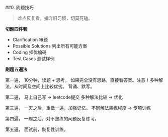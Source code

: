 ##0. 刷题技巧

> 难点反复看，摒弃旧习惯，切莫死磕。

**切题四件套**

- Clarification 审题
- Possible Solutions 列出所有可能方案
- Coding 择优编码
- Test Cases 测试样例


**刷题五遍法**

第一遍，
10分钟，读题 + 思考。
如果完全没有思路，直接看答案。注意！多种解法，从时间及空间上比较优劣。
背诵、默写。

第二遍，
马上自己写 -> leetcode提交
多种解法比较 -> 优化

第三遍，
一天之后，重做一遍，加强记忆。
不同解法熟练程度 -> 专项训练

第四遍，
一周之后，对不熟练的问题反复练习。

第五遍，
面试前，恢复性训练。


